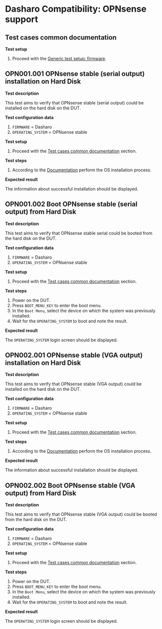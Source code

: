 # Dasharo Compatibility: OPNsense support

## Test cases common documentation

**Test setup**

1. Proceed with the
   [Generic test setup: firmware](../generic-test-setup.md#firmware).

## OPN001.001 OPNsense stable (serial output) installation on Hard Disk

**Test description**

This test aims to verify that OPNsense stable (serial output) could be installed
on the hard disk on the DUT.

**Test configuration data**

1. `FIRMWARE` = Dasharo
1. `OPERATING_SYSTEM` = OPNsense stable

**Test setup**

1. Proceed with the
   [Test cases common documentation](#test-cases-common-documentation) section.

**Test steps**

1. According to the [Documentation](../generic-test-setup.md#os-installer)
   perform the OS installation process.

**Expected result**

The information about successful installation should be displayed.

## OPN001.002 Boot OPNsense stable (serial output) from Hard Disk

**Test description**

This test aims to verify that OPNsense stable serial could be booted from the
hard disk on the DUT.

**Test configuration data**

1. `FIRMWARE` = Dasharo
1. `OPERATING_SYSTEM` = OPNsense stable

**Test setup**

1. Proceed with the
   [Test cases common documentation](#test-cases-common-documentation) section.

**Test steps**

1. Power on the DUT.
1. Press `BOOT_MENU_KEY` to enter the boot menu.
1. In the `Boot Menu`, select the device on which the system was previously
   installed.
1. Wait for the `OPERATING_SYSTEM` to boot and note the result.

**Expected result**

The `OPERATING_SYSTEM` login screen should be displayed.

## OPN002.001 OPNsense stable (VGA output) installation on Hard Disk

**Test description**

This test aims to verify that OPNsense stable (VGA output) could be installed on
the hard disk on the DUT.

**Test configuration data**

1. `FIRMWARE` = Dasharo
1. `OPERATING_SYSTEM` = OPNsense stable

**Test setup**

1. Proceed with the
   [Test cases common documentation](#test-cases-common-documentation) section.

**Test steps**

1. According to the [Documentation](../generic-test-setup.md#os-installer)
   perform the OS installation process.

**Expected result**

The information about successful installation should be displayed.

## OPN002.002 Boot OPNsense stable (VGA output) from Hard Disk

**Test description**

This test aims to verify that OPNsense stable (VGA output) could be booted from
the hard disk on the DUT.

**Test configuration data**

1. `FIRMWARE` = Dasharo
1. `OPERATING_SYSTEM` = OPNsense stable

**Test setup**

1. Proceed with the
   [Test cases common documentation](#test-cases-common-documentation) section.

**Test steps**

1. Power on the DUT.
1. Press `BOOT_MENU_KEY` to enter the boot menu.
1. In the `Boot Menu`, select the device on which the system was previously
   installed.
1. Wait for the `OPERATING_SYSTEM` to boot and note the result.

**Expected result**

The `OPERATING_SYSTEM` login screen should be displayed.
